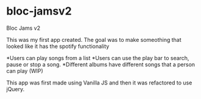 # bloc-jamsv2
Bloc Jams v2

This was my first app created. The goal was to make someothing that looked like it has the spotify functionality

*Users can play songs from a list
*Users can use the play bar to search, pause or stop a song.
*Different albums have different songs that a person can play (WIP)

This app was first made using Vanilla JS and then it was refactored to use jQuery.
